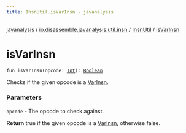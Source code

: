 ```yaml
---
title: InsnUtil.isVarInsn - javanalysis
---
```


[javanalysis](../../index.html) / [io.disassemble.javanalysis.util.insn](../index.html) / [InsnUtil](index.html) / [isVarInsn](./is-var-insn.html)

# isVarInsn

`fun isVarInsn(opcode: `[`Int`](https://kotlinlang.org/api/latest/jvm/stdlib/kotlin/-int/index.html)`): `[`Boolean`](https://kotlinlang.org/api/latest/jvm/stdlib/kotlin/-boolean/index.html)

Checks if the given opcode is a [VarInsn](../../io.disassemble.javanalysis.insn/-var-insn/index.html).

### Parameters

`opcode` - The opcode to check against.

**Return**
true if the given opcode is a [VarInsn](../../io.disassemble.javanalysis.insn/-var-insn/index.html), otherwise false.

